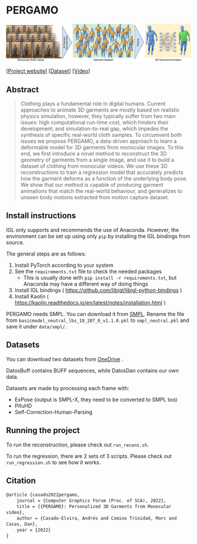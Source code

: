 # PERGAMO

![Teaser](readme_assets/teaser.png "Teaser image")

[[Project website](https://mslab.es/projects/PERGAMO)]
[[Dataset](https://urjc-my.sharepoint.com/:f:/g/personal/andres_casado_urjc_es/EuNAwoSGWD5HtT6AsgL8vJcByupY0Tsx4n95vVlh0CDKsw)]
[[Video](https://www.youtube.com/watch?v=giaHHW6R6pk)]

## Abstract

> Clothing plays a fundamental role in digital humans. Current approaches to animate 3D garments are mostly based on
> realistic physics simulation, however, they typically suffer from two main issues: high computational run-time cost,
> which hinders their development; and simulation-to-real gap, which impedes the synthesis of specific real-world cloth
> samples. To circumvent both issues we propose PERGAMO, a data-driven approach to learn a deformable model for 3D
> garments from monocular images. To this end, we first introduce a novel method to reconstruct the 3D geometry of
> garments from a single image, and use it to build a dataset of clothing from monocular videos. We use these 3D
> reconstructions to train a regression model that accurately predicts how the garment deforms as a function of the
> underlying body pose. We show that our method is capable of producing garment animations that match the real-world
> behaviour, and generalizes to unseen body motions extracted from motion capture dataset.

## Install instructions

IGL only supports and recommends the use of Anaconda. However, the environment can be set up using only `pip`
by installing the IGL bindings from source.

The general steps are as follows:

1. Install PyTorch according to your system
2. See the `requirements.txt` file to check the needed packages
    - This is usually done with `pip install -r requirements.txt`, but Anaconda may have a different way of doing things
3. Install IGL bindings ( https://github.com/libigl/libigl-python-bindings )
4. Install Kaolin ( https://kaolin.readthedocs.io/en/latest/notes/installation.html )

PERGAMO needs SMPL. You can download it from [SMPL](https://smpl.is.tue.mpg.de/). Rename the file from
`basicmodel_neutral_lbs_10_207_0_v1.1.0.pkl` to `smpl_neutral.pkl` and save it under `data/smpl/`.

## Datasets

You can download two datasets
from [OneDrive](https://urjc-my.sharepoint.com/:f:/r/personal/andres_casado_urjc_es/Documents/PERGAMO_public?csf=1&web=1&e=ObIEZ3)
.

DatosBuff contains BUFF sequences, while DatosDan contains our own data.

Datasets are made by processing each frame with:

- ExPose (output is SMPL-X, they need to be converted to SMPL too)
- PifuHD
- Self-Correction-Human-Parsing

## Running the project

To run the reconstruction, please check out `run_recons.sh`.

To run the regression, there are 2 sets of 3 scripts. Please check out `run_regression.sh` to see how it works.

## Citation

```
@article {casado2022pergamo,
    journal = {Computer Graphics Forum (Proc. of SCA), 2022},
    title = {{PERGAMO}: Personalized 3D Garments from Monocular video},
    author = {Casado-Elvira, Andrés and Comino Trinidad, Marc and Casas, Dan},
    year = {2022}
}
```
